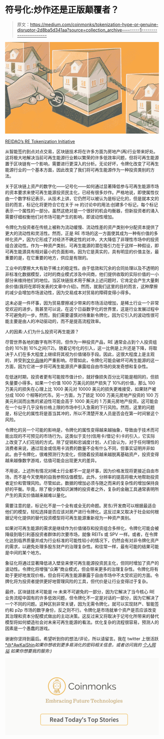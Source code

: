# 符号化:炒作还是正版颠覆者？

> 原文：<https://medium.com/coinmonks/tokenization-hype-or-genuine-disruptor-2d8ba5d341aa?source=collection_archive---------1----------------------->

![](img/05f2e0b007afd1f599597c2b0e3657a0.png)

[REIDAO’s RE Tokenization Initiative](https://btcmanager.com/reidao-offers-blockchain-based-real-estate-investing-using-digix/)

从智能签约到点对点交易，区块链技术将在许多方面为房地产(再)行业带来好处。这将极大地解决当前可再生能源行业赖以繁荣的许多低效率问题，但将可再生能源置于区块链有一个影响，需要进行更深入的分析。无论好坏，令牌化改变了可再生能源行业的一个基本方面，因此改变了我们将可再生能源作为一种投资类别的方法。

关于区块链上资产的数字化——记号化——如何通过显著降低参与可再生能源市场的资本要求来使可再生能源投资民主化，已经有很多炒作。严格地说，即使属性仅由一个数字标记表示，从技术上讲，它仍然可以被认为是标记化的，但是就本文的目的而言，标记化将更符合它在关于 re 的讨论中的用法:创建多个标记，每个标记表示一个属性的一部分。虽然这绝对是一个很好的机会均衡器，但新投资者的涌入需要仔细权衡他们对市场可能产生的影响，即波动性增加。

令牌化为投资者在传统上被称为流动缓慢、流动性差的资产类别中分配资本提供了更大的流动性和灵活性。然而，正是 RE 市场的这一方面使其成为一种有价值的多样化资产，因为它形成了对经济不确定性的对冲，大大降低了非理性市场中的投资组合波动性。作为一种资产类别，可再生能源的潜在吸引力在于这样一种假设，即可再生能源具有相对最小的负面影响，因为它是真实的，具有明显的价值主张，最重要的是，在它重要的地方，供应是有限的。

工业中的摩擦大大有助于稀土的稳定性。由于低效和冗余的合同处理以及不透明的非标准化数据模型，过时的商业模式涉及中间商，他们提供收取的实际价值的一小部分来维持他们的地位。当区块链技术用于解决上述问题时，它肯定会产生大量剩余价值(我将在即将发表的文章中介绍)。然而，就我们这里的目的而言，这种摩擦的减少会增加市场波动性，因为交易成本对贸易的障碍变得小得多。

这未必是一件坏事，因为贸易摩擦减少带来的市场活动增加，是稀土行业一个非常受欢迎的进步。我甚至可以说，在这个日益数字化的世界里，这是行业发展过程中不可避免的一步。然而，我们需要谨慎对待重新令牌化，因为它引入的波动性很可能主要是由人的冲动驱动的，而不是提高流程效率。

人的因素:人们为什么投资可再生能源？

尽管世界各地的数字有所不同，但作为一种投资产品，RE 通常会占到个人投资组合的 10%到 10%之间(T2)。随着记号化的引入，这一比例是上升还是下降，将取决于人们在多大程度上继续将其视为价值储存手段。因此，这很大程度上是主观的，并受到[文化品味](https://editorialexpress.com/cgi-bin/conference/download.cgi?db_name=IAAE2016&paper_id=451)的严重影响。尽管如此，令牌化可能会破坏可再生能源的这一方面，因为它进一步将可再生能源资产暴露给自由市场的突发奇想和复杂性。

在低迷时期，投资者更有可能按市值计价，就好像损失百分比可能是相同的，但损失量要小得多。如果一个价值 1000 万美元的财产损失了 10%的价值，那么 100 万美元的损失在心理上比 1000 美元对 10000 美元的损失更难接受，如果财产被分成 1000 个相等的代币。另一方面，为了锁定 1000 万美元房地产投资的 100 万美元利润而出售的紧迫性可能会高于 1000 美元的 1 万美元房地产投资。这可能会在一个似乎几乎没有价格上限的市场中引入急需的下行风险。然而，这里的问题是，标记化的属性将是首当其冲的，所以不清楚开发人员是否会在第一时间冒这个风险。

令牌化的另一个可能的影响是，令牌化的属性变得越来越抽象，导致由于技术而可能出现的不可预见的市场行为。这类似于支付(信用卡/借记卡)卡的引入，它实际上改变了人们花钱的方式。除了促销和忠诚度计划，人们会认为，对于任何理性的消费者来说，通过现金或信用卡消费的数量不会有什么不同，但事实证明并非如此。由于令牌化，很难预测行为变化，但随着投资越来越脱离基础资产，投资变得越来越像数字游戏，估值可能会出现更大的差异。

不用说，上述所有情况对稀土行业都不一定是坏事，因为价格发现将更接近自由市场，而不是今天使用的自我参照估值模型。此外，分辨率的提高将极大地帮助投资者定价和管理风险。尽管如此，数据的增加必须与随之而来的复杂性的增加保持良好的平衡。毕竟，除了极少数知识渊博的投资者之外，复杂的金融工具通常表明所产生的真实价值越来越难以量化。

需要注意的是，标记化不是一个全有或全无的命题。房东/开发商可以根据最适合他们的模型，轻松选择是否应该对房产进行令牌化。这反过来又取决于社会如何根据记号化提供的替代投资模型将可再生能源重新视为一种资产类别。

如果对可再生能源的需求是继续作为价值储存和投资组合多样化，令牌化可能会被降级到吸引利基投资者群体的次要市场，就像 REITs 或 SPV 一样。或者，在令牌化达到临界质量并成为行业标准的可能性较小的情况下，仍然会有对非令牌化资产的需求，以避免处理多股东财产的治理复杂性。和往常一样，最有可能的结果可能是中间的某个地方。

象征化将通过显著降低进入壁垒来使可再生能源投资民主化，但同时增加了资产的波动性。令牌化将增强“众筹”商业模式，但会带来更多的治理复杂性。令牌化将有助于更好地发现价格，但会将可再生能源暴露于自由市场中不太受欢迎的方面。令牌化将为投资者提供更好地管理风险的工具，但代价是让行业变得过于复杂。

最终，区块链技术可能是 re 未来不可避免的一部分，因为它解决了当今核心 RE 业务流程中固有的许多低效问题，但令牌化不一定是对话的一部分，因为它解决了一个不同的问题。这种区别非常关键，因为无需令牌化，就可以实现财产、智能签约和 p2p 市场的数字身份，反之则不行。令牌化是市场就单个资产是否应该改变其治理和资本分配模式做出的主动决策。这反过来又将取决于记号化所带来的替代模型将如何塑造社会对未来可再生能源的看法。优化复杂的流程很容易，预测人的因素是一个愚蠢的游戏。

谢谢你坚持到最后。希望听到你的想法/评论，所以请留言。我在 twitter 上很活跃[*@*AwKaiShin](https://twitter.com/awkaishin)*如果你想收到更多易消化的密码相关信息，或者访问我的* [*个人网站*](https://www.awkaishin.com/) *如果你想要我的服务:)*

[![](img/1b85e7edf8afbcef9fbeea32c7b1306e.png)](http://medium.com/coinmonks)